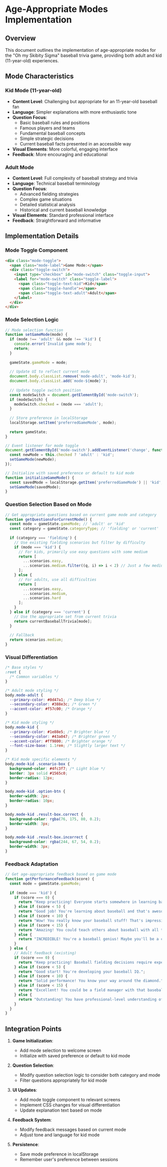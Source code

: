 # Age-Appropriate Modes Implementation

## Overview
This document outlines the implementation of age-appropriate modes for the "Oh my Skibity Sigma" baseball trivia game, providing both adult and kid (11-year-old) experiences.

## Mode Characteristics

### Kid Mode (11-year-old)
- **Content Level**: Challenging but appropriate for an 11-year-old baseball fan
- **Language**: Simpler explanations with more enthusiastic tone
- **Question Focus**: 
  - Basic baseball rules and positions
  - Famous players and teams
  - Fundamental baseball concepts
  - Simple strategic decisions
  - Current baseball facts presented in an accessible way
- **Visual Elements**: More colorful, engaging interface
- **Feedback**: More encouraging and educational

### Adult Mode
- **Content Level**: Full complexity of baseball strategy and trivia
- **Language**: Technical baseball terminology
- **Question Focus**:
  - Advanced fielding strategies
  - Complex game situations
  - Detailed statistical analysis
  - Historical and current baseball knowledge
- **Visual Elements**: Standard professional interface
- **Feedback**: Straightforward and informative

## Implementation Details

### Mode Toggle Component
```html
<div class="mode-toggle">
  <span class="mode-label">Game Mode:</span>
  <div class="toggle-switch">
    <input type="checkbox" id="mode-switch" class="toggle-input">
    <label for="mode-switch" class="toggle-label">
      <span class="toggle-text-kid">Kid</span>
      <span class="toggle-handle"></span>
      <span class="toggle-text-adult">Adult</span>
    </label>
  </div>
</div>
```

### Mode Selection Logic
```javascript
// Mode selection function
function setGameMode(mode) {
  if (mode !== 'adult' && mode !== 'kid') {
    console.error('Invalid game mode');
    return;
  }
  
  gameState.gameMode = mode;
  
  // Update UI to reflect current mode
  document.body.classList.remove('mode-adult', 'mode-kid');
  document.body.classList.add(`mode-${mode}`);
  
  // Update toggle switch position
  const modeSwitch = document.getElementById('mode-switch');
  if (modeSwitch) {
    modeSwitch.checked = (mode === 'adult');
  }
  
  // Store preference in localStorage
  localStorage.setItem('preferredGameMode', mode);
  
  return gameState;
}

// Event listener for mode toggle
document.getElementById('mode-switch').addEventListener('change', function() {
  const newMode = this.checked ? 'adult' : 'kid';
  setGameMode(newMode);
});

// Initialize with saved preference or default to kid mode
function initializeGameMode() {
  const savedMode = localStorage.getItem('preferredGameMode') || 'kid';
  setGameMode(savedMode);
}
```

### Question Selection Based on Mode
```javascript
// Get appropriate questions based on current game mode and category
function getQuestionsForCurrentMode() {
  const mode = gameState.gameMode; // 'adult' or 'kid'
  const category = gameState.categoryType; // 'fielding' or 'current'
  
  if (category === 'fielding') {
    // Use existing fielding scenarios but filter by difficulty
    if (mode === 'kid') {
      // For kids, primarily use easy questions with some medium
      return [
        ...scenarios.easy,
        ...scenarios.medium.filter((q, i) => i < 2) // Just a few medium ones
      ];
    } else {
      // For adults, use all difficulties
      return [
        ...scenarios.easy,
        ...scenarios.medium,
        ...scenarios.hard
      ];
    }
  } else if (category === 'current') {
    // Use the appropriate set from current trivia
    return currentBaseballTrivia[mode];
  }
  
  // Fallback
  return scenarios.medium;
}
```

### Visual Differentiation
```css
/* Base styles */
:root {
  /* Common variables */
}

/* Adult mode styling */
body.mode-adult {
  --primary-color: #0d47a1; /* Deep blue */
  --secondary-color: #388e3c; /* Green */
  --accent-color: #f57c00; /* Orange */
}

/* Kid mode styling */
body.mode-kid {
  --primary-color: #1e88e5; /* Brighter blue */
  --secondary-color: #43a047; /* Brighter green */
  --accent-color: #ff9800; /* Brighter orange */
  --font-size-base: 1.1rem; /* Slightly larger text */
}

/* Kid mode specific elements */
body.mode-kid .scenario-box {
  background-color: #4fc3f7; /* Light blue */
  border: 3px solid #1565c0;
  border-radius: 12px;
}

body.mode-kid .option-btn {
  border-width: 2px;
  border-radius: 10px;
}

body.mode-kid .result-box.correct {
  background-color: rgba(76, 175, 80, 0.2);
  border-width: 3px;
}

body.mode-kid .result-box.incorrect {
  background-color: rgba(244, 67, 54, 0.2);
  border-width: 3px;
}
```

### Feedback Adaptation
```javascript
// Get age-appropriate feedback based on game mode
function getPerformanceFeedback(score) {
  const mode = gameState.gameMode;
  
  if (mode === 'kid') {
    if (score === 0) {
      return "Keep practicing! Everyone starts somewhere in learning baseball!";
    } else if (score < 5) {
      return "Good job! You're learning about baseball and that's awesome!";
    } else if (score < 10) {
      return "Wow! You really know your baseball stuff! That's impressive!";
    } else if (score < 15) {
      return "Amazing! You could teach others about baseball with all that knowledge!";
    } else {
      return "INCREDIBLE! You're a baseball genius! Maybe you'll be a coach someday!";
    }
  } else {
    // Adult feedback (existing)
    if (score === 0) {
      return "Keep practicing! Baseball fielding decisions require experience.";
    } else if (score < 5) {
      return "Good start! You're developing your baseball IQ.";
    } else if (score < 10) {
      return "Solid performance! You know your way around the diamond.";
    } else if (score < 15) {
      return "Excellent! You could be a field manager with that baseball knowledge.";
    } else {
      return "Outstanding! You have professional-level understanding of baseball strategy!";
    }
  }
}
```

## Integration Points

1. **Game Initialization**:
   - Add mode selection to welcome screen
   - Initialize with saved preference or default to kid mode

2. **Question Selection**:
   - Modify question selection logic to consider both category and mode
   - Filter questions appropriately for kid mode

3. **UI Updates**:
   - Add mode toggle component to relevant screens
   - Implement CSS changes for visual differentiation
   - Update explanation text based on mode

4. **Feedback System**:
   - Modify feedback messages based on current mode
   - Adjust tone and language for kid mode

5. **Persistence**:
   - Save mode preference in localStorage
   - Remember user's preference between sessions
